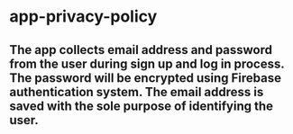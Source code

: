 # app-privacy-policy
## The app collects email address and password from the user during sign up and log in process. The password will be encrypted using Firebase authentication system. The email address is saved with the sole purpose of identifying the user. 
